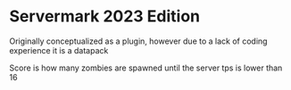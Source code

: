 # Servermark 2023 Edition
Originally conceptualized as a plugin,
however due to a lack of coding experience it is a datapack

Score is how many zombies are spawned until the server tps is lower than 16
